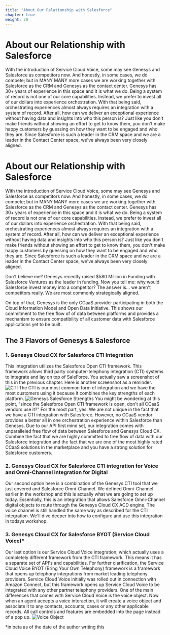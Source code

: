 ```yaml
---
title: "About Our Relationship with Salesforce"
chapter: true
weight: 20
---
```


# About our Relationship with Salesforce
With the introduction of Service Cloud Voice, some may see Genesys and Salesforce as competitors now. And honestly, in some cases, we do compete; but in MANY MANY more cases we are working together with Salesforce as the CRM and Genesys as the contact center. Genesys has 30+ years of experience in this space and it is what we do. Being a system of record is not one of our core capabilities. Instead, we prefer to invest all of our dollars into experience orchestration. With that being said, orchestrating experiences almost always requires an integration with a system of record. After all, how can we deliver an exceptional experience without having data and insights into who this person is? Just like you don't make friends without showing an effort to get to know them, you don't make happy customers by guessing on how they want to be engaged and who they are. Since Salesforce is such a leader in the CRM space and we are a leader in the Contact Center space, we've always been very closely aligned. 

# About our Relationship with Salesforce
With the introduction of Service Cloud Voice, some may see Genesys and Salesforce as competitors now. And honestly, in some cases, we do compete; but in MANY MANY more cases we are working together with Salesforce as the CRM and Genesys as the contact center. Genesys has 30+ years of experience in this space and it is what we do. Being a system of record is not one of our core capabilities. Instead, we prefer to invest all of our dollars into experience orchestration. With that being said, orchestrating experiences almost always requires an integration with a system of record. After all, how can we deliver an exceptional experience without having data and insights into who this person is? Just like you don't make friends without showing an effort to get to know them, you don't make happy customers by guessing on how they want to be engaged and who they are. Since Salesforce is such a leader in the CRM space and we are a leader in the Contact Center space, we've always been very closely aligned. 


Don't believe me? Genesys recently raised $580 Million in Funding with Salesforce Ventures as the leader in funding. Now you tell me: why would Salesforce invest money into a competitor? The answer is... we aren't competitors really. We are most commonly strategically aligned. 

On top of that, Genesys is the only CCaaS provider participating in both the Cloud Information Model and Open Data Initiative. This shows our commitment to the free flow of of data between platforms and provides a mechanism to ensure compatibility of all customer data with Salesforce applications yet to be built.

## The 3 Flavors of Genesys & Salesforce
### 1. Genesys Cloud CX for Salesforce CTI Integration

This integration utilizes the Salesforce Open CTI framework. This framework allows third party computer-telephony integration (CTI) systems to integrate and lay on top of SaleForce. You actually saw a screenshot of this in the previous chapter. Here is another screenshot as a reminder.
![CTI](/images/CTI.jpg)
The CTI is our most common form of integration and we have the most customers using it because it combines the key strengths of each platform. 
![Genesys Salesforce Strengths](/images/genesysSalesForceStrengths.jpg)
You might be wondering at this point, "since the Salesforce Open CTI framework is open, don't all CCaaS vendors use it?" For the most part, yes. We are not unique in the fact that we have a CTI integration with Salesforce. However, no CCaaS vendor provides a better all in one orchestration experience within Salesforce than Genesys. Due to our API first mind set, our integration comes with unparalleled free flow of data between Salesforce and Genesys Cloud CX. Combine the fact that we are highly committed to free flow of data with our Salesforce integration and the fact that we are one of the most highly rated CCaaS solutions in the marketplace and you have a strong solution for Salesforce customers.

### 2. Genesys Cloud CX for Salesforce CTI integration for Voice and Omni-Channel integration for Digital
Our second option here is a combination of the Genesys CTI tool that we just covered and Salesforce Omni-Channel. We defined Omni-Channel earlier in the workshop and this is actually what we are going to set up today. Essentially, this is an integration that allows Salesforce Omni-Channel digital objects to route through the Genesys Cloud CX ACD engine. The voice channel is still handled the same way as described for the CTI integration. We'll dive deeper into how to configure and use this integration in todays workshop. 

### 3. Genesys Cloud CX for Salesforce BYOT (Service Cloud Voice)*
Our last option is our Service Cloud Voice integration, which actually uses a completely different framework from the CTI framework. This means it has a separate set of API's and capabilities. For further clarification, the Service Cloud Voice BYOT (Bring Your Own Telephony) framework is a framework that opens up telephony integrations from market leading telephony providers. Service Cloud Voice initially was rolled out in connection with Amazon Connect, but this framework opens up Service Cloud Voice to be integrated with any other partner telephony providers. One of the main differences that comes with Service Cloud Voice is the voice object. Now when an agent accepts a voice interaction, it will create a voice object and associate it to any contacts, accounts, cases or any other applicable records. All call controls and features are embedded into the page instead of a pop up.
![Voice Object](/images/voiceObject2.jpg)

*in beta as of the date of the author writing this
